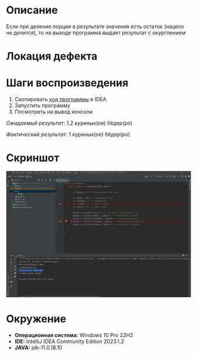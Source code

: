 # Описание
Если при деление порции в результате значения есть остаток (нацело не делится), то на выходе программа выдает результат с окурглением 

# Локация дефекта

# Шаги воспроизведения

1. Скопировать [код программы](https://github.com/netology-code/javaqa-homeworks-video/blob/javaqa-55/HW_INTRO.md) в IDEA
2. Запустить программу
3. Посмотреть на вывод консоли

*Ожидаемый результат:* 1,2 куриных(ое) бёдер(ро)

*Фактический результат:* 1 куриных(ое) бёдер(ро)

# Скриншот
![image](Javabug.JPG)

# Окружение
* **Операционная система:** Windows 10 Pro 22H2
* **IDE:** IntelliJ IDEA Community Edition 2023.1.2
* **JAVA:** jdk-11.0.18.10